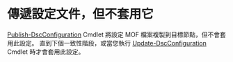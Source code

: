 # <a name="deliver-a-configuration-document-without-applying"></a>傳遞設定文件，但不套用它

[Publish-DscConfiguration](https://technet.microsoft.com/library/mt517875.aspx) Cmdlet 將設定 MOF 檔案複製到目標節點，但不會套用此設定。 直到下個一致性階段，或當您執行 [Update-DscConfiguration](https://technet.microsoft.com/library/mt143541.aspx) Cmdlet 時才會套用此設定。

